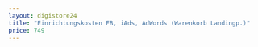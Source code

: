 ```yaml
---
layout: digistore24
title: "Einrichtungskosten FB, iAds, AdWords (Warenkorb Landingp.)"
price: 749
---
```

